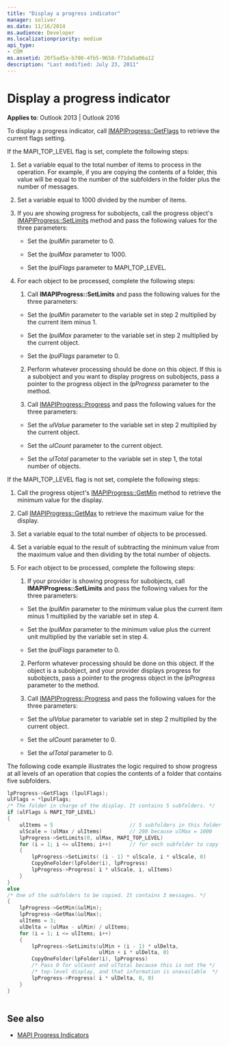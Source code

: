 ```yaml
---
title: "Display a progress indicator"
manager: soliver
ms.date: 11/16/2014
ms.audience: Developer
ms.localizationpriority: medium
api_type:
- COM
ms.assetid: 20f5ad5a-b700-4fb5-9658-f71da5a06a12
description: "Last modified: July 23, 2011"
---
```


# Display a progress indicator
 
**Applies to**: Outlook 2013 | Outlook 2016 
  
To display a progress indicator, call [IMAPIProgress::GetFlags](imapiprogress-getflags.md) to retrieve the current flags setting. 
  
If the MAPI_TOP_LEVEL flag is set, complete the following steps:
  
1. Set a variable equal to the total number of items to process in the operation. For example, if you are copying the contents of a folder, this value will be equal to the number of the subfolders in the folder plus the number of messages. 
    
2. Set a variable equal to 1000 divided by the number of items. 
    
3. If you are showing progress for subobjects, call the progress object's [IMAPIProgress::SetLimits](imapiprogress-setlimits.md) method and pass the following values for the three parameters: 
    
   - Set the  _lpulMin_ parameter to 0. 
    
   - Set the  _lpulMax_ parameter to 1000. 
    
   - Set the  _lpulFlags_ parameter to MAPI_TOP_LEVEL. 
    
4. For each object to be processed, complete the following steps:
    
   1. Call **IMAPIProgress::SetLimits** and pass the following values for the three parameters: 
      
     - Set the  _lpulMin_ parameter to the variable set in step 2 multiplied by the current item minus 1. 
      
     - Set the  _lpulMax_ parameter to the variable set in step 2 multiplied by the current object. 
      
     - Set the  _lpulFlags_ parameter to 0. 
      
   2. Perform whatever processing should be done on this object. If this is a subobject and you want to display progress on subobjects, pass a pointer to the progress object in the _lpProgress_ parameter to the method. 
      
   3. Call [IMAPIProgress::Progress](imapiprogress-progress.md) and pass the following values for the three parameters: 
      
     - Set the  _ulValue_ parameter to the variable set in step 2 multiplied by the current object. 
      
     - Set the  _ulCount_ parameter to the current object. 
      
     - Set the  _ulTotal_ parameter to the variable set in step 1, the total number of objects. 
    
If the MAPI_TOP_LEVEL flag is not set, complete the following steps:
  
1. Call the progress object's [IMAPIProgress::GetMin](imapiprogress-getmin.md) method to retrieve the minimum value for the display. 
    
2. Call [IMAPIProgress::GetMax](imapiprogress-getmax.md) to retrieve the maximum value for the display. 
    
3. Set a variable equal to the total number of objects to be processed. 
    
4. Set a variable equal to the result of subtracting the minimum value from the maximum value and then dividing by the total number of objects.
    
5. For each object to be processed, complete the following steps:
    
   1. If your provider is showing progress for subobjects, call **IMAPIProgress::SetLimits** and pass the following values for the three parameters: 
      
     - Set the  _lpulMin_ parameter to the minimum value plus the current item minus 1 multiplied by the variable set in step 4. 
      
     - Set the  _lpulMax_ parameter to the minimum value plus the current unit multiplied by the variable set in step 4. 
      
     - Set the  _lpulFlags_ parameter to 0. 
      
   2. Perform whatever processing should be done on this object. If the object is a subobject, and your provider displays progress for subobjects, pass a pointer to the progress object in the _lpProgress_ parameter to the method. 
      
   3. Call [IMAPIProgress::Progress](imapiprogress-progress.md) and pass the following values for the three parameters: 
      
     - Set the  _ulValue_ parameter to variable set in step 2 multiplied by the current object. 
      
     - Set the  _ulCount_ parameter to 0. 
      
     - Set the  _ulTotal_ parameter to 0. 
    
The following code example illustrates the logic required to show progress at all levels of an operation that copies the contents of a folder that contains five subfolders. 
  
```cpp
lpProgress->GetFlags (lpulFlags);
ulFlags = *lpulFlags;
/* The folder in charge of the display. It contains 5 subfolders. */
if (ulFlags & MAPI_TOP_LEVEL)
{
    ulItems = 5                         // 5 subfolders in this folder
    ulScale = (ulMax / ulItems)         // 200 because ulMax = 1000
    lpProgress->SetLimits(0, ulMax, MAPI_TOP_LEVEL)
    for (i = 1; i <= ulItems; i++)      // for each subfolder to copy
    {
        lpProgress->SetLimits( (i - 1) * ulScale, i * ulScale, 0)
        CopyOneFolder(lpFolder(i), lpProgress)
        lpProgress->Progress( i * ulScale, i, ulItems)
    }
}
else
/* One of the subfolders to be copied. It contains 3 messages. */
{
    lpProgress->GetMin(&ulMin);
    lpProgress->GetMax(&ulMax);
    ulItems = 3;
    ulDelta = (ulMax - ulMin) / ulItems;
    for (i = 1; i <= ulItems; i++)
    {
        lpProgress->SetLimits(ulMin + (i - 1) * ulDelta,
                              ulMin + i * ulDelta, 0)
        CopyOneFolder(lpFolder(i), lpProgress)
        /* Pass 0 for ulCount and ulTotal because this is not the */
        /* top-level display, and that information is unavailable  */
        lpProgress->Progress( i * ulDelta, 0, 0)
    }
}
 
```

## See also

- [MAPI Progress Indicators](mapi-progress-indicators.md)

